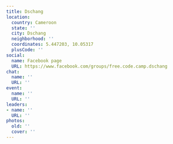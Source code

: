 ```yaml
---
title: Dschang
location:
  country: Cameroon
  state: ''
  city: Dschang
  neighborhood: ''
  coordinates: 5.447203, 10.05317
  plusCode: ''
social:
  name: Facebook page
  URL: https://www.facebook.com/groups/free.code.camp.dschang
chat:
  name: ''
  URL: ''
event:
  name: ''
  URL: ''
leaders:
- name: ''
  URL: ''
photos:
  old: ''
  cover: ''
---
```

